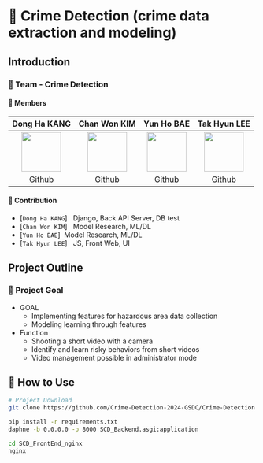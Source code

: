# 👬 Crime Detection (crime data extraction and modeling)

## Introduction

### 🌟 Team - Crime Detection

#### 🔅 Members

|                                        Dong Ha KANG                                         |                                         Chan Won KIM                                         |                                          Yun Ho BAE                                          |                                         Tak Hyun LEE                                         |
| :-----------------------------------------------------------------------------------------: | :------------------------------------------------------------------------------------------: | :------------------------------------------------------------------------------------------: | :------------------------------------------------------------------------------------------: |
| <img src='https://avatars.githubusercontent.com/u/57825834?v=4' height=80 width=80px></img> | <img src='https://avatars.githubusercontent.com/u/123648087?v=4' height=80 width=80px></img> | <img src='https://avatars.githubusercontent.com/u/126548916?v=4' height=80 width=80px></img> | <img src='https://avatars.githubusercontent.com/u/144776756?v=4' height=80 width=80px></img> |
|                         [Github](https://github.com/EasternPen9uin)                         |                            [Github](https://github.com/chanwon0)                             |                            [Github](https://github.com/uyunho99)                             |                            [Github](https://github.com/Kongtaks)                             |

#### 🔅 Contribution

- [`Dong Ha KANG`] &nbsp; Django, Back API Server, DB test
- [`Chan Won KIM`] &nbsp; Model Research, ML/DL
- [`Yun Ho BAE`]&nbsp; Model Research, ML/DL
- [`Tak Hyun LEE`] &nbsp; JS, Front Web, UI

## Project Outline

### 🎯 Project Goal

- GOAL
  - Implementing features for hazardous area data collection
  - Modeling learning through features
- Function
  - Shooting a short video with a camera
  - Identify and learn risky behaviors from short videos
  - Video management possible in administrator mode

## 🔨 How to Use

```bash
# Project Download
git clone https://github.com/Crime-Detection-2024-GSDC/Crime-Detection

pip install -r requirements.txt
daphne -b 0.0.0.0 -p 8000 SCD_Backend.asgi:application

cd SCD_FrontEnd_nginx
nginx

```
